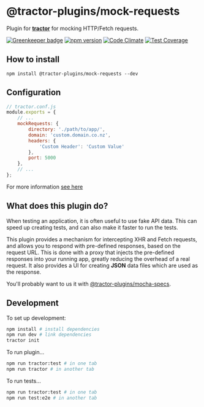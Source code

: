 # @tractor-plugins/mock-requests

Plugin for [**tractor**](https://github.com/TradeMe/tractor) for mocking HTTP/Fetch requests.

[![Greenkeeper badge](https://badges.greenkeeper.io/phenomnomnominal/tractor-plugin-mock-requests.svg)](https://greenkeeper.io/)
[![npm version](https://img.shields.io/npm/v/@tractor-plugins/mock-requests.svg)](https://www.npmjs.com/package/@tractor-plugins/mock-requests)
[![Code Climate](https://codeclimate.com/github/phenomnomnominal/tractor-plugin-mock-requests/badges/gpa.svg)](https://codeclimate.com/github/phenomnomnominal/tractor-plugin-mock-requests)
[![Test Coverage](https://codeclimate.com/github/phenomnomnominal/tractor-plugin-mock-requests/coverage.svg)](https://codeclimate.com/github/phenomnomnominal/tractor-plugin-mock-requests/coverage)

## How to install

`npm install @tractor-plugins/mock-requests --dev`

## Configuration

```javascript
// tractor.conf.js
module.exports = {
    // ...
    mockRequests: {
        directory: './path/to/app/',
        domain: 'custom.domain.co.nz',
        headers: {
            'Custom Header': 'Custom Value'
        },
        port: 5000
    },
    // ...
};
```

For more information [see here](./docs/configuration.md)

## What does this plugin do?

When testing an application, it is often useful to use fake API data. This can speed up creating tests, and can also make it faster to run the tests.

This plugin provides a mechanism for intercepting XHR and Fetch requests, and allows you to respond with pre-defined responses, based on the request URL. This is done with a proxy that injects the pre-defined responses into your running app, greatly reducing the overhead of a real request. It also provides a UI for creating **JSON** data files which are used as the response.

You'll probably want to us it with [@tractor-plugins/mocha-specs](https://github.com/phenomnomnominal/tractor-plugin-mocha-specs).

## Development

To set up development:

```sh
npm install # install dependencies
npm run dev # link dependencies
tractor init
```

To run plugin...

```sh
npm run tractor:test # in one tab
npm run tractor # in another tab
```

To run tests...

```sh
npm run tractor:test # in one tab
npm run test:e2e # in another tab
```
